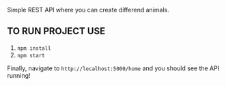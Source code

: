 Simple REST API where you can create differend animals.

## TO RUN PROJECT USE

1. `npm install`
2. `npm start`

Finally, navigate to `http://localhost:5000/home` and you should see the API running!

